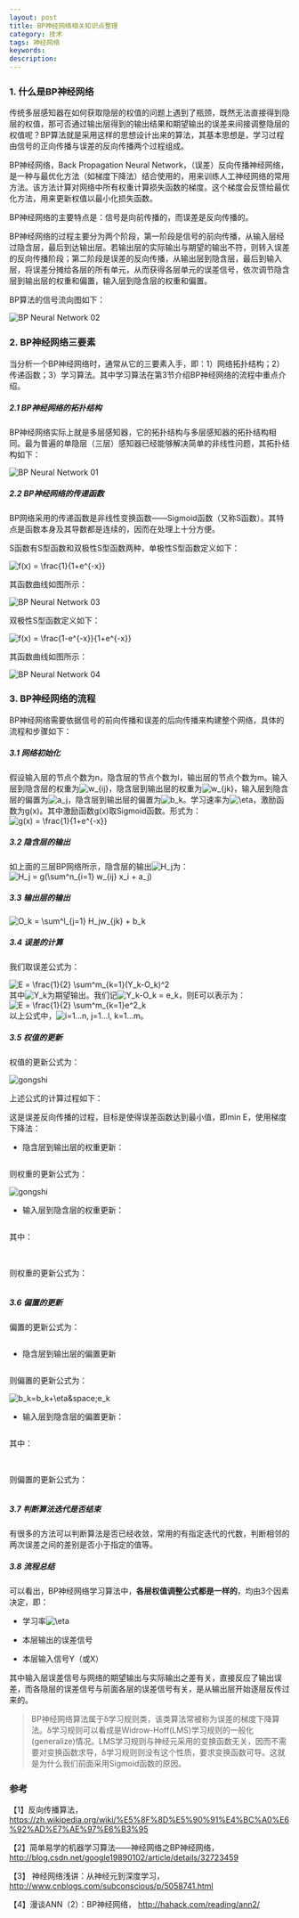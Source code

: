 ```yaml
---
layout: post
title: BP神经网络相关知识点整理
category: 技术
tags: 神经网络
keywords:
description:
---
```


### 1. 什么是BP神经网络

传统多层感知器在如何获取隐层的权值的问题上遇到了瓶颈，既然无法直接得到隐层的权值，那可否通过输出层得到的输出结果和期望输出的误差来间接调整隐层的权值呢？BP算法就是采用这样的思想设计出来的算法，其基本思想是，学习过程由信号的正向传播与误差的反向传播两个过程组成。

BP神经网络，Back Propagation Neural Network，（误差）反向传播神经网络，是一种与最优化方法（如梯度下降法）结合使用的，用来训练人工神经网络的常用方法。该方法计算对网络中所有权重计算损失函数的梯度。这个梯度会反馈给最优化方法，用来更新权值以最小化损失函数。

BP神经网络的主要特点是：信号是向前传播的，而误差是反向传播的。

BP神经网络的过程主要分为两个阶段，第一阶段是信号的前向传播，从输入层经过隐含层，最后到达输出层。若输出层的实际输出与期望的输出不符，则转入误差的反向传播阶段；第二阶段是误差的反向传播，从输出层到隐含层，最后到输入层，将误差分摊给各层的所有单元，从而获得各层单元的误差信号，依次调节隐含层到输出层的权重和偏置，输入层到隐含层的权重和偏置。

BP算法的信号流向图如下：

![BP Neural Network 02]({{site.CDN_PATH}}/public/image/20170320-Back-Propagation-Neural-Network02.png)

### 2. BP神经网络三要素

当分析一个BP神经网络时，通常从它的三要素入手，即：1）网络拓扑结构；2）传递函数；3）学习算法。其中学习算法在第3节介绍BP神经网络的流程中重点介绍。

##### 2.1 BP神经网络的拓扑结构

BP神经网络实际上就是多层感知器，它的拓扑结构与多层感知器的拓扑结构相同。最为普遍的单隐层（三层）感知器已经能够解决简单的非线性问题，其拓扑结构如下：

![BP Neural Network 01]({{site.CDN_PATH}}/public/image/20170320-Back-Propagation-Neural-Network01.png)

##### 2.2 BP神经网络的传递函数

BP网络采用的传递函数是非线性变换函数——Sigmoid函数（又称S函数）。其特点是函数本身及其导数都是连续的，因而在处理上十分方便。

S函数有S型函数和双极性S型函数两种，单极性S型函数定义如下：

<img src="http://latex.codecogs.com/gif.latex?f(x) = \frac{1}{1+e^{-x}}" title="f(x) = \frac{1}{1+e^{-x}}" />

其函数曲线如图所示：

![BP Neural Network 03]({{site.CDN_PATH}}/public/image/20170320-Back-Propagation-Neural-Network03.png)

双极性S型函数定义如下：

<img src="http://latex.codecogs.com/gif.latex?f(x) = \frac{1-e^{-x}}{1+e^{-x}}" title="f(x) = \frac{1-e^{-x}}{1+e^{-x}}" />

其函数曲线如图所示：

![BP Neural Network 04]({{site.CDN_PATH}}/public/image/20170320-Back-Propagation-Neural-Network04.png)

### 3. BP神经网络的流程

BP神经网络需要依据信号的前向传播和误差的后向传播来构建整个网络，具体的流程和步骤如下：

##### 3.1 网络初始化

<div>假设输入层的节点个数为n，隐含层的节点个数为l，输出层的节点个数为m。输入层到隐含层的权重为<img src="http://latex.codecogs.com/gif.latex?w_{ij}" title="w_{ij}" />，隐含层到输出层的权重为<img src="http://latex.codecogs.com/gif.latex?w_{jk}" title="w_{jk}" />，输入层到隐含层的偏置为<img src="http://latex.codecogs.com/gif.latex?a_j" title="a_j" />，隐含层到输出层的偏置为<img src="http://latex.codecogs.com/gif.latex?b_k" title="b_k" />。学习速率为<img src="http://latex.codecogs.com/gif.latex?\eta" title="\eta" />，激励函数为g(x)。其中激励函数g(x)取Sigmoid函数。形式为：

<img src="http://latex.codecogs.com/gif.latex?g(x) = \frac{1}{1+e^{-x}}" title="g(x) = \frac{1}{1+e^{-x}}" />

##### 3.2 隐含层的输出

<div>如上面的三层BP网络所示，隐含层的输出<img src="http://latex.codecogs.com/gif.latex?H_j" title="H_j" />为：

<img src="http://latex.codecogs.com/gif.latex?H_j = g(\sum^n_{i=1} w_{ij} x_i + a_j)" title="H_j = g(\sum^n_{i=1} w_{ij} x_i + a_j)" />

##### 3.3 输出层的输出

<img src="http://latex.codecogs.com/gif.latex?O_k = \sum^l_{j=1} H_jw_{jk} + b_k" title="O_k = \sum^l_{j=1} H_jw_{jk} + b_k" />

##### 3.4 误差的计算

我们取误差公式为：

<img src="http://latex.codecogs.com/gif.latex?E = \frac{1}{2} \sum^m_{k=1}(Y_k-O_k)^2" title="E = \frac{1}{2} \sum^m_{k=1}(Y_k-O_k)^2" />

<div>其中<img src="http://latex.codecogs.com/gif.latex?Y_k" title="Y_k" />为期望输出。我们记<img src="http://latex.codecogs.com/gif.latex?Y_k-O_k = e_k" title="Y_k-O_k = e_k" />，则E可以表示为：

<img src="http://latex.codecogs.com/gif.latex?E = \frac{1}{2} \sum^m_{k=1}e^2_k" title="E = \frac{1}{2} \sum^m_{k=1}e^2_k" />

<div>以上公式中，<img src="http://latex.codecogs.com/gif.latex?i=1...n, j=1...l, k=1...m" title="i=1...n, j=1...l, k=1...m" />。

##### 3.5 权值的更新

权值的更新公式为：

<img src="http://latex.codecogs.com/gif.latex?\left\{\begin{matrix}&space;\omega&space;_{ij}=\omega&space;_{ij}+\eta&space;H_j\left&space;(&space;1-H_j&space;\right&space;)x_i\sum_{k=1}^{m}\omega&space;_{jk}e_k\\&space;\omega&space;_{jk}=\omega&space;_{jk}+\eta&space;H_je_k&space;\end{matrix}\right." title="gongshi" />

上述公式的计算过程如下：

这是误差反向传播的过程，目标是使得误差函数达到最小值，即min E，使用梯度下降法：

* 隐含层到输出层的权重更新：

<img src="http://latex.codecogs.com/gif.latex?\frac{\partial&space;E}{\partial&space;w_{jk}}=\sum_{k=1}^{m}\left&space;(&space;Y_k-O_k&space;\right&space;)\left&space;(&space;-\frac{\partial&space;O_k}{\partial&space;w_{jk}}&space;\right&space;)=\left&space;(&space;Y_k-O_k&space;\right&space;)\left&space;(&space;-H_j&space;\right&space;)=-e_kH_j" title="">

则权重的更新公式为：

<img src="http://latex.codecogs.com/gif.latex?w_{jk}=w_{jk}+\eta&space;H_je_k" title="gongshi">

* 输入层到隐含层的权重更新：

<img src="http://latex.codecogs.com/gif.latex?\frac{\partial&space;E}{\partial&space;w_{ij}}=\frac{\partial&space;E}{\partial&space;H_j}\cdot&space;\frac{\partial&space;H_j}{\partial&space;\omega&space;_{ij}}" title="">

其中：

<img src="http://latex.codecogs.com/gif.latex?\begin{matrix}&space;\frac{\partial&space;E}{\partial&space;H_j}=\left&space;(&space;Y_1-O_1&space;\right&space;)\left&space;(&space;-\frac{\partial&space;O_1}{\partial&space;H_j}&space;\right&space;)+\cdots&space;+\left&space;(&space;Y_m-O_m&space;\right&space;)\left&space;(&space;-\frac{\partial&space;O_m}{\partial&space;H_j}&space;\right&space;)\\&space;=-\left&space;(&space;Y_1-O_1&space;\right&space;)\omega&space;_{j1}-\cdots-\left&space;(&space;Y_m-O_m&space;\right&space;)\omega&space;_{jm}\\&space;=-\sum_{k=1}^{m}\left&space;(&space;Y_k-O_k&space;\right&space;)\omega&space;_{jk}=-\sum_{k=1}^{m}\omega&space;_{jk}e_k&space;\end{matrix}" title="">

<img src="http://latex.codecogs.com/gif.latex?\begin{matrix}&space;\frac{\partial&space;H_j}{\partial&space;\omega&space;_ij}=\frac{\partial&space;g\left&space;(&space;\sum_{i=1}^{n}\omega&space;_{ij}x_i+a_j&space;\right&space;)}{\partial&space;\omega&space;_ij}\\&space;=g\left&space;(&space;\sum_{i=1}^{n}\omega&space;_{ij}x_i+a_j&space;\right&space;)\cdot&space;\left&space;[&space;1-g\left&space;(&space;\sum_{i=1}^{n}\omega&space;_{ij}x_i+a_j&space;\right&space;)&space;\right&space;]\cdot&space;\frac{\partial&space;\left&space;(&space;\sum_{i=1}^{n}\omega&space;_{ij}x_i+a_j&space;\right&space;)}{\partial&space;\omega&space;_ij}\\&space;=H_j\left&space;(&space;1-H_j&space;\right&space;)x_i&space;\end{matrix}" title="">

则权重的更新公式为：

<img src="http://latex.codecogs.com/gif.latex?\omega&space;_{ij}=\omega&space;_{ij}+\eta&space;H_j\left&space;(&space;1-H_j&space;\right&space;)x_i\sum_{k=1}^{m}\omega&space;_{jk}e_k" title="">

##### 3.6 偏置的更新

偏置的更新公式为：

<img src="http://latex.codecogs.com/gif.latex?\left\{\begin{matrix}&space;a_j=a_j+\eta&space;H_j\left&space;(&space;1-H_j&space;\right&space;)\sum_{k=1}^{m}\omega&space;_{jk}e_k\\&space;b_k=b_k+\eta&space;e_k&space;\end{matrix}\right." title="" >

* 隐含层到输出层的偏置更新

<img src="http://latex.codecogs.com/gif.latex?\frac{\partial&space;E}{\partial&space;b_k}=\left&space;(&space;Y_k-O_k&space;\right&space;)\left&space;(&space;-\frac{\partial&space;O_k}{\partial&space;b_k}&space;\right&space;)=-e_k" title="">

则偏置的更新公式为：

<img src="http://latex.codecogs.com/gif.latex?b_k=b_k+\eta&space;e_k" title="b_k=b_k+\eta&space;e_k">

* 输入层到隐含层的偏置更新：

<img src="http://latex.codecogs.com/gif.latex?\frac{\partial&space;E}{\partial&space;a_j}=\frac{\partial&space;E}{\partial&space;H_j}\cdot&space;\frac{\partial&space;H_j}{\partial&space;a_j}" title="">

其中：

<img src="http://latex.codecogs.com/gif.latex?\begin{matrix}&space;\frac{\partial&space;H_j}{\partial&space;a_j}=\frac{\partial&space;g\left&space;(&space;\sum_{i=1}^{n}\omega&space;_{ij}x_i+a_j&space;\right&space;)}{\partial&space;a_j}\\&space;=g\left&space;(&space;\sum_{i=1}^{n}\omega&space;_{ij}x_i+a_j&space;\right&space;)\cdot&space;\left&space;[&space;1-g\left&space;(&space;\sum_{i=1}^{n}\omega&space;_{ij}x_i+a_j&space;\right&space;)&space;\right&space;]\cdot&space;\frac{\partial&space;\left&space;(&space;\sum_{i=1}^{n}\omega&space;_{ij}x_i+a_j&space;\right&space;)}{\partial&space;a_j}\\&space;=H_j\left&space;(&space;1-H_j&space;\right&space;)&space;\end{matrix}" title="">

<img src="http://latex.codecogs.com/gif.latex?\begin{matrix}&space;\frac{\partial&space;E}{\partial&space;H_j}=\left&space;(&space;Y_1-O_1&space;\right&space;)\left&space;(&space;-\frac{\partial&space;O_1}{\partial&space;H_j}&space;\right&space;)+\cdots&space;+\left&space;(&space;Y_m-O_m&space;\right&space;)\left&space;(&space;-\frac{\partial&space;O_m}{\partial&space;H_j}&space;\right&space;)\\&space;=-\left&space;(&space;Y_1-O_1&space;\right&space;)\omega&space;_{j1}-\cdots-\left&space;(&space;Y_m-O_m&space;\right&space;)\omega&space;_{jm}\\&space;=-\sum_{k=1}^{m}\left&space;(&space;Y_k-O_k&space;\right&space;)\omega&space;_{jk}=-\sum_{k=1}^{m}\omega&space;_{jk}e_k&space;\end{matrix}" title="">

则偏置的更新公式为：

<img src="http://latex.codecogs.com/gif.latex?a_k=a_k+\eta&space;H_j\left&space;(&space;1-H_j&space;\right&space;)\sum_{k=1}^{m}\omega&space;_{jk}e_k" title="">

##### 3.7 判断算法迭代是否结束

有很多的方法可以判断算法是否已经收敛，常用的有指定迭代的代数，判断相邻的两次误差之间的差别是否小于指定的值等。

##### 3.8 流程总结

可以看出，BP神经网络学习算法中，<b>各层权值调整公式都是一样的</b>，均由3个因素决定，即：

* <div>学习率<img src="http://latex.codecogs.com/gif.latex?\eta" title="\eta" />

* 本层输出的误差信号

* 本层输入信号Y（或X）

其中输入层误差信号与网络的期望输出与实际输出之差有关，直接反应了输出误差，而各隐层的误差信号与前面各层的误差信号有关，是从输出层开始逐层反传过来的。


>BP神经网络算法属于δ学习规则类，该类算法常被称为误差的梯度下降算法。δ学习规则可以看成是Widrow-Hoff(LMS)学习规则的一般化(generalize)情况。LMS学习规则与神经元采用的变换函数无关，因而不需要对变换函数求导，δ学习规则则没有这个性质，要求变换函数可导。这就是为什么我们前面采用Sigmoid函数的原因。


###  参考

【1】反向传播算法，https://zh.wikipedia.org/wiki/%E5%8F%8D%E5%90%91%E4%BC%A0%E6%92%AD%E7%AE%97%E6%B3%95
 
【2】简单易学的机器学习算法——神经网络之BP神经网络，http://blog.csdn.net/google19890102/article/details/32723459

【3】 神经网络浅讲：从神经元到深度学习，http://www.cnblogs.com/subconscious/p/5058741.html

【4】漫谈ANN（2）：BP神经网络， http://hahack.com/reading/ann2/